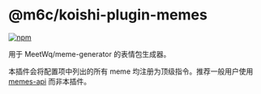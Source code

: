 # @m6c/koishi-plugin-memes

[![npm](https://img.shields.io/npm/v/@m6c/koishi-plugin-memes?style=flat-square)](https://www.npmjs.com/package/@m6c/koishi-plugin-memes)

用于 MeetWq/meme-generator 的表情包生成器。

本插件会将配置项中列出的所有 meme 均注册为顶级指令。推荐一般用户使用 [memes-api](https://github.com/lgc2333/koishi-plugin-memes-api) 而非本插件。
